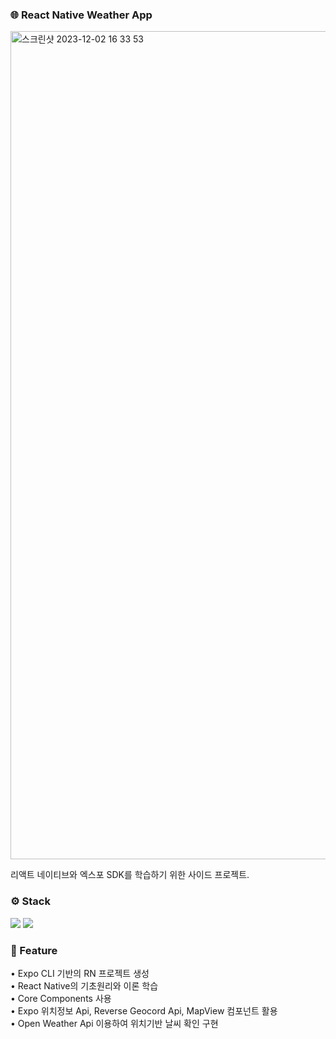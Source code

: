 ### 🌐 React Native Weather App

<img width="1325" alt="스크린샷 2023-12-02 16 33 53" src="https://github.com/Goyka/rnWeatherApp/assets/112574979/15a89df1-9e45-461f-9706-48903ac8a2af">

<p>
리액트 네이티브와 엑스포 SDK를 학습하기 위한 사이드 프로젝트.
</p>

### ⚙️ Stack

<p>
<img src="https://img.shields.io/badge/React Native-61DAFB?style=flat&logo=React&logoColor=black"/>
<img src="https://img.shields.io/badge/Expo-ffffff?style=flat&logo=expo&logoColor=000020"/>
</p>

### 🧩 Feature

<p>
• Expo CLI 기반의 RN 프로젝트 생성<br/>
• React Native의 기초원리와 이론 학습<br/>
• Core Components 사용<br/>
• Expo 위치정보 Api, Reverse Geocord Api, MapView 컴포넌트 활용<br/>
• Open Weather Api 이용하여 위치기반 날씨 확인 구현<br/>
</p>
